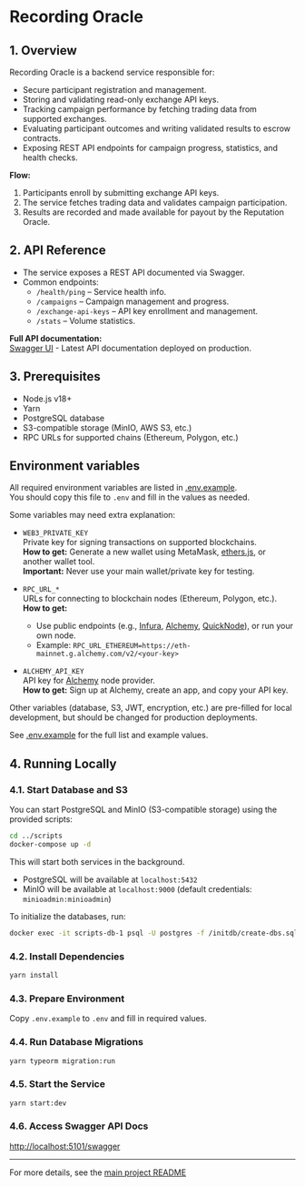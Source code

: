 # Recording Oracle

## 1. Overview

Recording Oracle is a backend service responsible for:
- Secure participant registration and management.
- Storing and validating read-only exchange API keys.
- Tracking campaign performance by fetching trading data from supported exchanges.
- Evaluating participant outcomes and writing validated results to escrow contracts.
- Exposing REST API endpoints for campaign progress, statistics, and health checks.

**Flow:**
1. Participants enroll by submitting exchange API keys.
2. The service fetches trading data and validates campaign participation.
3. Results are recorded and made available for payout by the Reputation Oracle.

## 2. API Reference

- The service exposes a REST API documented via Swagger.
- Common endpoints:
  - `/health/ping` – Service health info.
  - `/campaigns` – Campaign management and progress.
  - `/exchange-api-keys` – API key enrollment and management.
  - `/stats` – Volume statistics.

**Full API documentation:**  
[Swagger UI](http://ro.hu.finance/swagger) - Latest API documentation deployed on production.

## 3. Prerequisites

- Node.js v18+
- Yarn
- PostgreSQL database
- S3-compatible storage (MinIO, AWS S3, etc.)
- RPC URLs for supported chains (Ethereum, Polygon, etc.)

## Environment variables

All required environment variables are listed in [.env.example](./.env.example).  
You should copy this file to `.env` and fill in the values as needed.

Some variables may need extra explanation:

- `WEB3_PRIVATE_KEY`  
  Private key for signing transactions on supported blockchains.  
  **How to get:** Generate a new wallet using MetaMask, [ethers.js](https://docs.ethers.org), or another wallet tool.  
  **Important:** Never use your main wallet/private key for testing.

- `RPC_URL_*`  
  URLs for connecting to blockchain nodes (Ethereum, Polygon, etc.).  
  **How to get:**  
  - Use public endpoints (e.g., [Infura](https://infura.io/), [Alchemy](https://www.alchemy.com/), [QuickNode](https://www.quicknode.com/)), or run your own node.
  - Example: `RPC_URL_ETHEREUM=https://eth-mainnet.g.alchemy.com/v2/<your-key>`

- `ALCHEMY_API_KEY`  
  API key for [Alchemy](https://www.alchemy.com/) node provider.  
  **How to get:** Sign up at Alchemy, create an app, and copy your API key.

Other variables (database, S3, JWT, encryption, etc.) are pre-filled for local development, but should be changed for production deployments.

See [.env.example](./.env.example) for the full list and example values.

## 4. Running Locally

### 4.1. Start Database and S3

You can start PostgreSQL and MinIO (S3-compatible storage) using the provided scripts:

```sh
cd ../scripts
docker-compose up -d
```

This will start both services in the background.  
- PostgreSQL will be available at `localhost:5432`
- MinIO will be available at `localhost:9000` (default credentials: `minioadmin:minioadmin`)

To initialize the databases, run:
```sh
docker exec -it scripts-db-1 psql -U postgres -f /initdb/create-dbs.sql
```

### 4.2. Install Dependencies

```sh
yarn install
```

### 4.3. Prepare Environment

Copy `.env.example` to `.env` and fill in required values.

### 4.4. Run Database Migrations

```sh
yarn typeorm migration:run
```

### 4.5. Start the Service

```sh
yarn start:dev
```

### 4.6. Access Swagger API Docs

[http://localhost:5101/swagger](http://localhost:5101/swagger)

---

For more details, see the [main project README](../README.md)